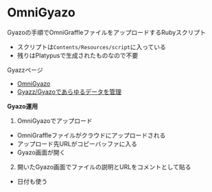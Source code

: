 # OmniGyazo

Gyazoの手順でOmniGraffleファイルをアップロードするRubyスクリプト

* スクリプトは```Contents/Resources/script```に入っている
* 残りはPlatypusで生成されたものなので不要

Gyazzページ

* [OmniGyazo](http://gyazz.masuilab.org/増井研/OmniGyazo)
* [Gyazz/Gyazoであらゆるデータを管理](http://gyazz.masuilab.org/増井研/Gyazz/Gyazoであらゆるデータを管理)

<b>Gyazo運用</b>

1. OmniGyazoでアップロード
 - OmniGraffleファイルがクラウドにアップロードされる
 - アップロード先URLがコピーバッファに入る
 - Gyazo画面が開く
2. 開いたGyazo画面でファイルの説明とURLをコメントとして貼る
 - 日付も使う

